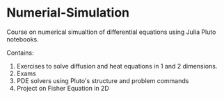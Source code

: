 # Numerial-Simulation

Course on numerical simualtion of differential equations using Julia Pluto notebooks.

Contains:
1. Exercises to solve diffusion and heat equations in 1 and 2 dimensions.
2. Exams
3. PDE solvers using Pluto's structure and problem commands
4. Project on Fisher Equation in 2D

